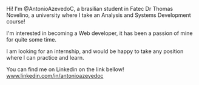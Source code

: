 Hi! I'm @AntonioAzevedoC, a brasilian student in Fatec Dr Thomas Novelino, a university where I take an Analysis and Systems Development course!

I'm interested in becoming a Web developer, it has been a passion of mine for quite some time.

I am looking for an internship, and would be happy to take any position where I can practice and learn.

You can find me on Linkedin on the link bellow!
www.linkedin.com/in/antonioazevedoc
